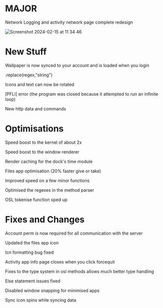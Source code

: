 # MAJOR

Network Logging and activity network page complete redesign

![Screenshot 2024-02-15 at 11 34 46](https://github.com/Mistium/Origin-OS/assets/92952823/c4a5dcb8-aaa0-4b11-83f3-23606b6b8a61)

# New Stuff

Wallpaper is now synced to your account and is loaded when you login

.replace(regex,"string")

Icons and text can now be rotated

[PFLI] error (the program was closed because it attempted to run an infinite loop)

New http data and commands

# Optimisations

Speed boost to the kernel of about 2x

Speed boost to the window renderer

Render caching for the dock's time module

Files app optimisation (20% faster give or take)

Improved speed on a few minor functions

Optimised the regexes in the method parser

OSL tokenise function sped up

# Fixes and Changes

Account perm is now required for all communication with the server

Updated the files app icon

Icn formatting bug fixed

Activity app info page closes when you click forcequit

Fixes to the type system in osl methods allows much better type handling

Else statement issues fixed

Disabled window snapping for minimised apps

Sync icon spins while syncing data
